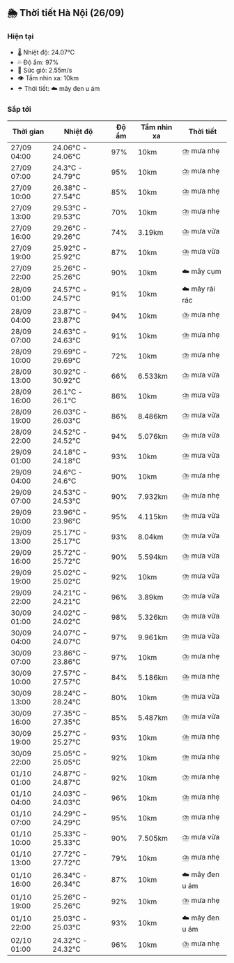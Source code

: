 ## 🌦️ Thời tiết Hà Nội (26/09)

### Hiện tại

- 🌡️ Nhiệt độ: 24.07℃
- 💦 Độ ẩm: 97%
- 💨 Sức gió: 2.55m/s
- 👁️ Tầm nhìn xa: 10km
- ☂️ Thời tiết: ☁️ mây đen u ám

### Sắp tới

| Thời gian | Nhiệt độ | Độ ẩm | Tầm nhìn xa | Thời tiết |
| --- | --- | --- | --- | --- |
| 27/09 04:00 | 24.06℃ - 24.06℃ | 97% | 10km | ⛈️ mưa nhẹ |
| 27/09 07:00 | 24.3℃ - 24.79℃ | 95% | 10km | ⛈️ mưa nhẹ |
| 27/09 10:00 | 26.38℃ - 27.54℃ | 85% | 10km | ⛈️ mưa nhẹ |
| 27/09 13:00 | 29.53℃ - 29.53℃ | 70% | 10km | ⛈️ mưa nhẹ |
| 27/09 16:00 | 29.26℃ - 29.26℃ | 74% | 3.19km | ⛈️ mưa vừa |
| 27/09 19:00 | 25.92℃ - 25.92℃ | 87% | 10km | ⛈️ mưa vừa |
| 27/09 22:00 | 25.26℃ - 25.26℃ | 90% | 10km | ☁️ mây cụm |
| 28/09 01:00 | 24.57℃ - 24.57℃ | 91% | 10km | ☁️ mây rải rác |
| 28/09 04:00 | 23.87℃ - 23.87℃ | 94% | 10km | ⛈️ mưa nhẹ |
| 28/09 07:00 | 24.63℃ - 24.63℃ | 91% | 10km | ⛈️ mưa nhẹ |
| 28/09 10:00 | 29.69℃ - 29.69℃ | 72% | 10km | ⛈️ mưa nhẹ |
| 28/09 13:00 | 30.92℃ - 30.92℃ | 66% | 6.533km | ⛈️ mưa vừa |
| 28/09 16:00 | 26.1℃ - 26.1℃ | 86% | 10km | ⛈️ mưa vừa |
| 28/09 19:00 | 26.03℃ - 26.03℃ | 86% | 8.486km | ⛈️ mưa vừa |
| 28/09 22:00 | 24.52℃ - 24.52℃ | 94% | 5.076km | ⛈️ mưa vừa |
| 29/09 01:00 | 24.18℃ - 24.18℃ | 93% | 10km | ⛈️ mưa vừa |
| 29/09 04:00 | 24.6℃ - 24.6℃ | 90% | 10km | ⛈️ mưa nhẹ |
| 29/09 07:00 | 24.53℃ - 24.53℃ | 90% | 7.932km | ⛈️ mưa nhẹ |
| 29/09 10:00 | 23.96℃ - 23.96℃ | 95% | 4.115km | ⛈️ mưa vừa |
| 29/09 13:00 | 25.17℃ - 25.17℃ | 93% | 8.04km | ⛈️ mưa vừa |
| 29/09 16:00 | 25.72℃ - 25.72℃ | 90% | 5.594km | ⛈️ mưa vừa |
| 29/09 19:00 | 25.02℃ - 25.02℃ | 92% | 10km | ⛈️ mưa vừa |
| 29/09 22:00 | 24.21℃ - 24.21℃ | 96% | 3.89km | ⛈️ mưa vừa |
| 30/09 01:00 | 24.02℃ - 24.02℃ | 98% | 5.326km | ⛈️ mưa vừa |
| 30/09 04:00 | 24.07℃ - 24.07℃ | 97% | 9.961km | ⛈️ mưa vừa |
| 30/09 07:00 | 23.86℃ - 23.86℃ | 97% | 10km | ⛈️ mưa nhẹ |
| 30/09 10:00 | 27.57℃ - 27.57℃ | 84% | 5.186km | ⛈️ mưa nhẹ |
| 30/09 13:00 | 28.24℃ - 28.24℃ | 80% | 10km | ⛈️ mưa vừa |
| 30/09 16:00 | 27.35℃ - 27.35℃ | 85% | 5.487km | ⛈️ mưa vừa |
| 30/09 19:00 | 25.27℃ - 25.27℃ | 93% | 10km | ⛈️ mưa nhẹ |
| 30/09 22:00 | 25.05℃ - 25.05℃ | 92% | 10km | ⛈️ mưa nhẹ |
| 01/10 01:00 | 24.87℃ - 24.87℃ | 92% | 10km | ⛈️ mưa nhẹ |
| 01/10 04:00 | 24.03℃ - 24.03℃ | 96% | 10km | ⛈️ mưa nhẹ |
| 01/10 07:00 | 24.29℃ - 24.29℃ | 95% | 10km | ⛈️ mưa nhẹ |
| 01/10 10:00 | 25.33℃ - 25.33℃ | 90% | 7.505km | ⛈️ mưa vừa |
| 01/10 13:00 | 27.72℃ - 27.72℃ | 79% | 10km | ⛈️ mưa nhẹ |
| 01/10 16:00 | 26.34℃ - 26.34℃ | 87% | 10km | ☁️ mây đen u ám |
| 01/10 19:00 | 25.26℃ - 25.26℃ | 92% | 10km | ⛈️ mưa nhẹ |
| 01/10 22:00 | 25.03℃ - 25.03℃ | 93% | 10km | ☁️ mây đen u ám |
| 02/10 01:00 | 24.32℃ - 24.32℃ | 96% | 10km | ⛈️ mưa nhẹ |

